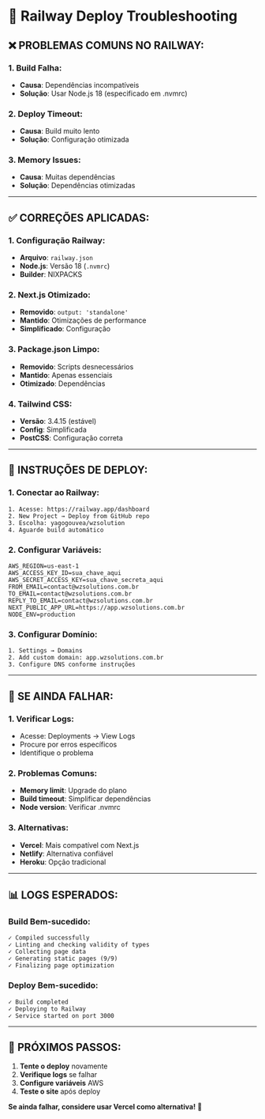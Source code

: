 # 🚨 Railway Deploy Troubleshooting

## ❌ **PROBLEMAS COMUNS NO RAILWAY:**

### **1. Build Falha:**
- **Causa**: Dependências incompatíveis
- **Solução**: Usar Node.js 18 (especificado em .nvmrc)

### **2. Deploy Timeout:**
- **Causa**: Build muito lento
- **Solução**: Configuração otimizada

### **3. Memory Issues:**
- **Causa**: Muitas dependências
- **Solução**: Dependências otimizadas

---

## ✅ **CORREÇÕES APLICADAS:**

### **1. Configuração Railway:**
- **Arquivo**: `railway.json`
- **Node.js**: Versão 18 (`.nvmrc`)
- **Builder**: NIXPACKS

### **2. Next.js Otimizado:**
- **Removido**: `output: 'standalone'`
- **Mantido**: Otimizações de performance
- **Simplificado**: Configuração

### **3. Package.json Limpo:**
- **Removido**: Scripts desnecessários
- **Mantido**: Apenas essenciais
- **Otimizado**: Dependências

### **4. Tailwind CSS:**
- **Versão**: 3.4.15 (estável)
- **Config**: Simplificada
- **PostCSS**: Configuração correta

---

## 🚀 **INSTRUÇÕES DE DEPLOY:**

### **1. Conectar ao Railway:**
```
1. Acesse: https://railway.app/dashboard
2. New Project → Deploy from GitHub repo
3. Escolha: yagogouvea/wzsolution
4. Aguarde build automático
```

### **2. Configurar Variáveis:**
```env
AWS_REGION=us-east-1
AWS_ACCESS_KEY_ID=sua_chave_aqui
AWS_SECRET_ACCESS_KEY=sua_chave_secreta_aqui
FROM_EMAIL=contact@wzsolutions.com.br
TO_EMAIL=contact@wzsolutions.com.br
REPLY_TO_EMAIL=contact@wzsolutions.com.br
NEXT_PUBLIC_APP_URL=https://app.wzsolutions.com.br
NODE_ENV=production
```

### **3. Configurar Domínio:**
```
1. Settings → Domains
2. Add custom domain: app.wzsolutions.com.br
3. Configure DNS conforme instruções
```

---

## 🔧 **SE AINDA FALHAR:**

### **1. Verificar Logs:**
- Acesse: Deployments → View Logs
- Procure por erros específicos
- Identifique o problema

### **2. Problemas Comuns:**
- **Memory limit**: Upgrade do plano
- **Build timeout**: Simplificar dependências
- **Node version**: Verificar .nvmrc

### **3. Alternativas:**
- **Vercel**: Mais compatível com Next.js
- **Netlify**: Alternativa confiável
- **Heroku**: Opção tradicional

---

## 📊 **LOGS ESPERADOS:**

### **Build Bem-sucedido:**
```
✓ Compiled successfully
✓ Linting and checking validity of types
✓ Collecting page data
✓ Generating static pages (9/9)
✓ Finalizing page optimization
```

### **Deploy Bem-sucedido:**
```
✓ Build completed
✓ Deploying to Railway
✓ Service started on port 3000
```

---

## 🎯 **PRÓXIMOS PASSOS:**

1. **Tente o deploy** novamente
2. **Verifique logs** se falhar
3. **Configure variáveis** AWS
4. **Teste o site** após deploy

**Se ainda falhar, considere usar Vercel como alternativa!** 🚀
